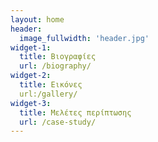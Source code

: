 ```yaml
---
layout: home
header:
  image_fullwidth: 'header.jpg'
widget-1:
  title: Βιογραφίες
  url: /biography/
widget-2:
  title: Εικόνες
  url:/gallery/
widget-3: 
  title: Μελέτες περίπτωσης
  url: /case-study/
---
```


